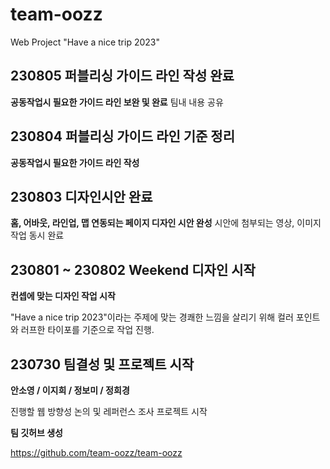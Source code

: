 # team-oozz
Web Project "Have a nice trip 2023"


## 230805 퍼블리싱 가이드 라인 작성 완료

__공동작업시 필요한 가이드 라인 보완 및 완료__
   팀내 내용 공유


## 230804 퍼블리싱 가이드 라인 기준 정리

__공동작업시 필요한 가이드 라인 작성__


## 230803 디자인시안 완료

__홈, 어바웃, 라인업, 맵 연동되는 페이지 디자인 시안 완성__
   시안에 첨부되는 영상, 이미지 작업 동시 완료


## 230801 ~ 230802 Weekend 디자인 시작

__컨셉에 맞는 디자인 작업 시작__

   "Have a nice trip 2023"이라는 주제에 맞는 경쾌한 느낌을 살리기 위해 컬러 포인트와 
    러프한 타이포를 기준으로 작업 진행.
 
 
## 230730 팀결성 및 프로젝트 시작

__안소영 / 이지희 / 정보미 / 정희경__

   진행할 웹 방향성 논의 및 레퍼런스 조사
   프로젝트 시작

__팀 깃허브 생성__

   https://github.com/team-oozz/team-oozz